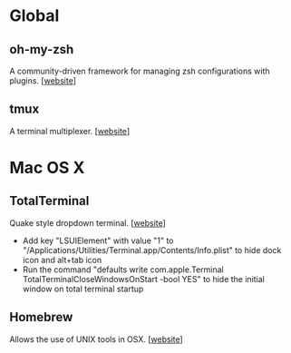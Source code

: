 Global
======

oh-my-zsh
---------
A community-driven framework for managing zsh configurations with plugins. [[website](https://github.com/robbyrussell/oh-my-zsh/)]

tmux
----
A terminal multiplexer. [[website](http://tmux.sourceforge.net/)]

Mac OS X
========

TotalTerminal
-------------
Quake style dropdown terminal. [[website](http://totalterminal.binaryage.com/)]
- Add key "LSUIElement" with value "1" to "/Applications/Utilities/Terminal.app/Contents/Info.plist" to hide dock icon and alt+tab icon
- Run the command "defaults write com.apple.Terminal TotalTerminalCloseWindowsOnStart -bool YES" to hide the initial window on total terminal startup

Homebrew
--------
Allows the use of UNIX tools in OSX. [[website](http://mxcl.github.com/homebrew/)]
